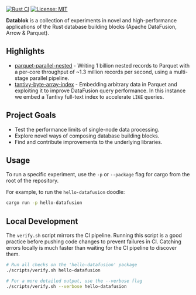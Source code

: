 [![Rust CI](https://github.com/jcsherin/rusty-doodles/actions/workflows/ci.yml/badge.svg)](https://github.com/jcsherin/rusty-doodles/actions/workflows/ci.yml)
[![License: MIT](https://img.shields.io/badge/License-MIT-yellow.svg)](https://opensource.org/licenses/MIT)

**Datablok** is a collection of experiments in novel and high-performance
applications of the Rust database building blocks (Apache DataFusion, Arrow
& Parquet).

## Highlights

* [parquet-parallel-nested](./crates/parquet-parallel-nested/README.md) -
  Writing 1 billion nested records to Parquet with a per-core throughput of ~1.3
  million records per second, using a multi-stage parallel pipeline.
* [tantivy-byte-array-index](./crates/tantivy-byte-array-index/README.md) -
  Embedding arbitrary data in Parquet and exploiting it to improve
  DataFusion query performance. In this instance we embed a Tantivy
  full-text index to accelerate `LIKE` queries.

## Project Goals

* Test the performance limits of single-node data processing.
* Explore novel ways of composing database building blocks.
* Find and contribute improvements to the underlying libraries.

## Usage

To run a specific experiment, use the `-p` or `--package` flag for cargo from
the root of the repository.

For example, to run the `hello-datafusion` doodle:

```sh
cargo run -p hello-datafusion
```

## Local Development

The `verify.sh` script mirrors the CI pipeline. Running this script is a good
practice before pushing code changes to
prevent failures in CI. Catching errors locally is much faster than waiting for
the CI pipeline to discover them.

```zsh
# Run all checks on the 'hello-datafusion' package
./scripts/verify.sh hello-datafusion

# For a more detailed output, use the --verbose flag
./scripts/verify.sh --verbose hello-datafusion
```
